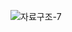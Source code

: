 ![자료구조-7](https://github.com/kuruma-42/TIL/assets/60722292/4a885f49-e75e-4949-a6c1-5f06ef9dbdb7)
